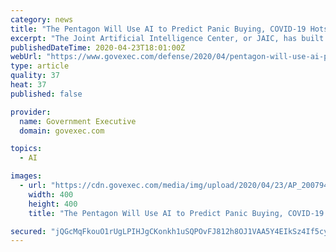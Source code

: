 ```yaml
---
category: news
title: "The Pentagon Will Use AI to Predict Panic Buying, COVID-19 Hotspots"
excerpt: "The Joint Artificial Intelligence Center, or JAIC, has built a prototype AI tool that uses a wide variety of data streams to predict COVID-19 hotspots and related logistics and supply-chain problems. “You have to be looking a little in the future,” said Nand Mulchandani, chief technical officer at the JAIC. Dubbed Salus, for the Roman ..."
publishedDateTime: 2020-04-23T18:01:00Z
webUrl: "https://www.govexec.com/defense/2020/04/pentagon-will-use-ai-predict-panic-buying-covid-19-hotspots/164836/?oref=ge-homepage-river"
type: article
quality: 37
heat: 37
published: false

provider:
  name: Government Executive
  domain: govexec.com

topics:
  - AI

images:
  - url: "https://cdn.govexec.com/media/img/upload/2020/04/23/AP_20079457104122-/open-graph.jpg"
    width: 400
    height: 400
    title: "The Pentagon Will Use AI to Predict Panic Buying, COVID-19 Hotspots"

secured: "jQGcMqFkouO1rUgLPIHJgCKonkh1uSQPOvFJ812h8OJ1VAA5Y4EIkSz4If5cyLyvVM989zY0N03zgjG5H4q9X20+fLkmxOd5DETANtwNmX83z0LmgIyoy7zqJMDMQan1nEQJDVYkWdD1AySCikJlbskRGo0Dz+gsPcx2tZpH8q41ZMdW7mHwjRQSUy/EPjW4UBY75xJldeMojOlhfnR7QHcXpddQPPvVH+3cgunc+HAHeBKrRkBA64sYMv+hLOi/vsZzG2cXzzQF66TGvKM0805Xkm1gX/z+G7nNzVJGJxNElBF01rZMaYbKotdBV+ac;JcF4iRrb0atoQqVGTIjmWA=="
---
```


